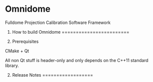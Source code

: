 Omnidome
========

Fulldome Projection Calibration Software Framework


1. How to build Omnidome
========================

1. Prerequisites

CMake + Qt

All non Qt stuff is header-only and only depends on the C++11 standard library.


2. Release Notes
==================

